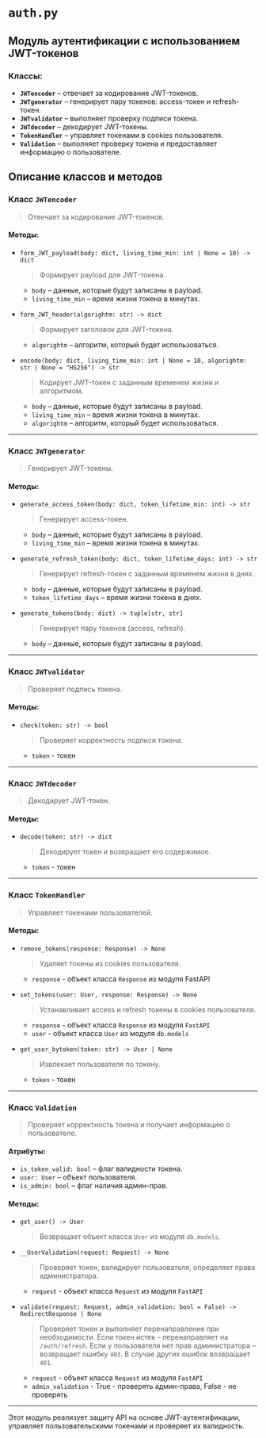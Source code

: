 
# `auth.py`
## Модуль аутентификации с использованием JWT-токенов
### Классы:
- **`JWTencoder`** – отвечает за кодирование JWT-токенов.
- **`JWTgenerator`** – генерирует пару токенов: access-токен и refresh-токен.
- **`JWTvalidator`** – выполняет проверку подписи токена.
- **`JWTdecoder`** – декодирует JWT-токены.
- **`TokenHandler`** – управляет токенами в cookies пользователя.
- **`Validation`** – выполняет проверку токена и предоставляет информацию о пользователе.

## Описание классов и методов

### **Класс `JWTencoder`**
>Отвечает за кодирование JWT-токенов.

#### Методы:
- `form_JWT_payload(body: dict, living_time_min: int | None = 10) -> dict`
    > Формирует payload для JWT-токена.
  - `body` – данные, которые будут записаны в payload.
  - `living_time_min` – время жизни токена в минутах.

- `form_JWT_header(algorightm: str) -> dict`
  > Формирует заголовок для JWT-токена.
  - `algorightm` – алгоритм, который будет использоваться.

- `encode(body: dict, living_time_min: int | None = 10, algorightm: str | None = "HS256") -> str`
  > Кодирует JWT-токен с заданным временем жизни и алгоритмом.
  - `body` – данные, которые будут записаны в payload.
  - `living_time_min` – время жизни токена в минутах.
  - `algorightm` – алгоритм, который будет использоваться.

---

### **Класс `JWTgenerator`**
>Генерирует JWT-токены.

#### Методы:
- `generate_access_token(body: dict, token_lifetime_min: int) -> str`
  > Генерирует access-токен.
  - `body` – данные, которые будут записаны в payload.
  - `living_time_min` – время жизни токена в минутах.
  
- `generate_refresh_token(body: dict, token_lifetime_days: int) -> str`
  > Генерирует refresh-токен с заданным временем жизни в днях.
  - `body` – данные, которые будут записаны в payload.
  - `token_lifetime_days` – время жизни токена в днях.

- `generate_tokens(body: dict) -> tuple[str, str]`
  > Генерирует пару токенов (access, refresh).
  - `body` – данные, которые будут записаны в payload.
  
---
  
### **Класс `JWTvalidator`**
> Проверяет подпись токена.
  
#### Методы:
- `check(token: str) -> bool`
  > Проверяет корректность подписи токена.
  - `token` - токен
---

### **Класс `JWTdecoder`**
> Декодирует JWT-токен.

#### Методы:
- `decode(token: str) -> dict`
   > Декодирует токен и возвращает его содержимое.
   - `token` - токен
---

### **Класс `TokenHandler`**
> Управляет токенами пользователей.

#### Методы:
- `remove_tokens(response: Response) -> None`
  > Удаляет токены из cookies пользователя.
  - `response` - объект класса `Response` из модуля FastAPI
    
- `set_tokens(user: User, response: Response) -> None`
  > Устанавливает access и refresh токены в cookies пользователя.
  - `response` - объект класса `Response` из модуля `FastAPI`
  - `user` - объект класса `User` из модуля `db.models`
- `get_user_bytoken(token: str) -> User | None`
  > Извлекает пользователя по токену.
  - `token` - токен
---

### **Класс `Validation`**
> Проверяет корректность токена и получает информацию о пользователе.

#### Атрибуты:
- `is_token_valid: bool` – флаг валидности токена.
- `user: User` – объект пользователя.
- `is_admin: bool` – флаг наличия админ-прав.

#### Методы:
- `get_user() -> User`
  > Возвращает объект класса `User` из модуля `db.models`.

- `__UserValidation(request: Request) -> None`
  > Проверяет токен, валидирует пользователя, определяет права администратора.
  - `request` - объект класса `Request` из модуля `FastAPI`

- `validate(request: Request, admin_validation: bool = False) -> RedirectResponse | None`
  > Проверяет токен и выполняет перенаправление при необходимости.
  > Если токен истек – перенаправляет на `/auth/refresh`.
  > Если у пользователя нет прав администратора – возвращает ошибку `403`.
  > В случае других ошибок возвращает `401`.

  - `request` - объект класса `Request` из модуля `FastAPI`
  - `admin_validation` - True - проверять админ-права, False - не проверять
---

Этот модуль реализует защиту API на основе JWT-аутентификации, управляет пользовательскими токенами и проверяет их валидность.

